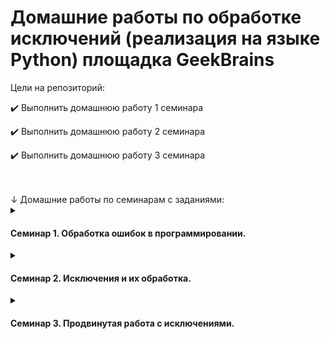 # Домашние работы по обработке исключений (реализация на языке Python) площадка GeekBrains

<summary>Цели на репозиторий:</summary>
<p>

✔️ Выполнить домашнюю работу 1 семинара
  
✔️ Выполнить домашнюю работу 2 семинара

✔️ Выполнить домашнюю работу 3 семинара

</p>

<br>
<br>
↓ Домашние работы по семинарам с заданиями:

<details><summary><h4>Семинар 1. Обработка ошибок в программировании.</h4></summary>

✔️ Реализуйте 3 метода, чтобы в каждом из них получить разные исключения
Посмотрите на код, и подумайте сколько разных типов исключений вы тут сможете получить?

</details>
<details><summary><h4>Семинар 2. Исключения и их обработка.</h4></summary>

✔️ Реализуйте метод, который запрашивает у пользователя ввод дробного числа (типа float), и возвращает введенное значение. 
Ввод текста вместо числа не должно приводить к падению приложения, вместо этого, необходимо повторно запросить у пользователя ввод данных.

✔️ Если необходимо, исправьте данный код (задание 2 https://docs.google.com/document/d/17EaA1lDxzD5YigQ5OAal60fOFKVoCbEJqooB9XfhT7w/edit)

✔️ Дан следующий код, исправьте его там, где требуется (задание 3 https://docs.google.com/document/d/17EaA1lDxzD5YigQ5OAal60fOFKVoCbEJqooB9XfhT7w/edit)

✔️ Разработайте программу, которая выбросит Exception, когда пользователь вводит пустую строку. Пользователю должно показаться сообщение, что пустые строки вводить нельзя!!!

</details>
<details><summary><h4>Семинар 3. Продвинутая работа с исключениями.</h4></summary>

✔️ Напишите приложение, которое будет запрашивать у пользователя следующие данные в произвольном порядке, разделенные пробелом:
Фамилия Имя Отчество датарождения номертелефона пол

Форматы данных:

• фамилия, имя, отчество - строки

• датарождения - строка формата dd.mm.yyyy

• номертелефона - целое беззнаковое число без форматирования

• пол - символ латиницей f или m.

✔️ Приложение должно проверить введенные данные по количеству. Если количество не совпадает с требуемым, вернуть код ошибки, обработать его и показать пользователю сообщение, что он ввел меньше и больше данных, чем требуется.
<details><summary><h5>Подробности реализации</h5></summary>
Комментарий разработчика: данные полученные от пользователя, преобразуются в список, путем сплита входящих данных по разделителю "пробел", далее список проверяется на длину и если кол-во значений в нем, меньше 6, пользователь получит ошибку indexError, описанную в классе Error: 'IndexError: Получено некорректное кол-во данных!'. Проверка проходит внутри цикла WHILE, что позволит не закрыться программе в случае, получения ошибки, а предложит пользователю ввести данные снова.
</details>

✔️ Приложение должно попытаться распарсить полученные значения и выделить из них требуемые параметры. Если форматы данных не совпадают, нужно бросить исключение, соответствующее типу проблемы. Можно использовать встроенные типы java и создать свои. Исключение должно быть корректно обработано, пользователю выведено сообщение с информацией, что именно неверно.

✔️ Если всё введено и обработано верно, должен создаться файл с названием, равным фамилии, в него в одну строку должны записаться полученные данные, вида

<Фамилия><Имя><Отчество><датарождения> <номертелефона><пол>

✔️ Однофамильцы должны записаться в один и тот же файл, в отдельные строки.

✔️ Не забудьте закрыть соединение с файлом.

✔️ При возникновении проблемы с чтением-записью в файл, исключение должно быть корректно обработано, пользователь должен увидеть стектрейс ошибки.

</details>

